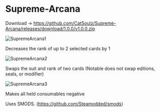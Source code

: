 # Supreme-Arcana
Download -> https://github.com/CatSoulz/Supreme-Arcana/releases/download/1.0.0/v1.0.0.zip

![SupremeArcana1](https://github.com/user-attachments/assets/479a6ac8-fbc4-435f-bc34-02666ab33918)

Decreases the rank of up to 2 selected cards by 1

![SupremeArcana2](https://github.com/user-attachments/assets/2c2c8e60-305e-44b0-9bd2-9b51862f6e6f)

Swaps the suit and rank of two cards
(Notable does not swap editions, seals, or modifier)

![SupremeArcana3](https://github.com/user-attachments/assets/70477e03-d2d5-4053-85ec-8e818b183318)

Makes all held consumables negative

Uses SMODS. (https://github.com/Steamodded/smods)


